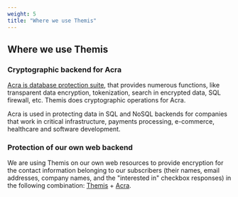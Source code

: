 ```yaml
---
weight: 5
title: "Where we use Themis"
---
```


## Where we use Themis

### Cryptographic backend for Acra

[Acra is database protection suite](https://cossacklabs.com/acra), that provides numerous functions, like transparent data encryption, tokenization, search in encrypted data, SQL firewall, etc. Themis does cryptographic operations for Acra.

Acra is used in protecting data in SQL and NoSQL backends for companies that work in critical infrastructure, payments processing, e-commerce, healthcare and software development.


### Protection of our own web backend

We are using Themis on our own web resources to provide encryption for the contact information belonging to our subscribers (their names, email addresses, company names, and the "interested in" checkbox responses) in the following combination: [Themis](https://cossacklabs.com/themis) + [Acra](https://cossacklabs.com/acra).